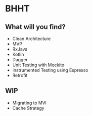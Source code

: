 # BHHT

## What will you find?
* Clean Architecture
* MVP
* RxJava
* Kotlin
* Dagger
* Unit Testing with Mockito
* Instrumented Testing using Espresso
* Retrofit

## WIP
* Migrating to MVI
* Cache Strategy
